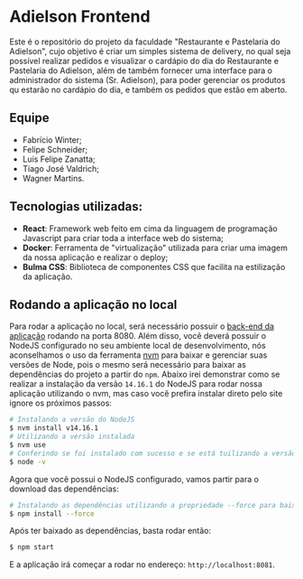 # Adielson Frontend

Este é o repositório do projeto da faculdade "Restaurante e Pastelaria do Adielson", cujo objetivo é criar um simples sistema de delivery, no qual seja possível realizar pedidos e visualizar o cardápio do dia do Restaurante e Pastelaria do Adielson, além de também fornecer uma interface para o administrador do sistema (Sr. Adielson), para poder gerenciar os produtos qu estarão no cardápio do dia, e também os pedidos que estão em aberto.

## Equipe

- Fabrício Winter;
- Felipe Schneider;
- Luís Felipe Zanatta;
- Tiago José Valdrich;
- Wagner Martins.

## Tecnologias utilizadas:

- **React**: Framework web feito em cima da linguagem de programação Javascript para criar toda a interface web do sistema;
- **Docker**: Ferramenta de "virtualização" utilizada para criar uma imagem da nossa aplicação e realizar o deploy;
- **Bulma CSS**: Biblioteca de componentes CSS que facilita na estilização da aplicação.

## Rodando a aplicação no local

Para rodar a aplicação no local, será necessário possuir o [back-end da aplicação](https://github.com/Cavaleiros-do-Xunxo/adielson-backend) rodando na porta 8080. Além disso, você deverá possuir o NodeJS configurado no seu ambiente local de desenvolvimento, nós aconselhamos o uso da ferramenta [nvm](https://github.com/nvm-sh/nvm) para baixar e gerenciar suas versões de Node, pois o mesmo será necessário para baixar as dependências do projeto a partir do `npm`. Abaixo irei demonstrar como se realizar a instalação da versão `14.16.1` do NodeJS para rodar nossa aplicação utilizando o nvm, mas caso você prefira instalar direto pelo site ignore os próximos passos:

```bash
# Instalando a versão do NodeJS
$ nvm install v14.16.1
# Utilizando a versão instalada
$ nvm use
# Conferindo se foi instalado com sucesso e se está tuilizando a versão de node correta
$ node -v
```

Agora que você possui o NodeJS configurado, vamos partir para o download das dependências:

```bash
# Instalando as dependências utilizando a propriedade --force para baixar a lib de cartão de crédito que ainda não possui suporte para a nova versão do React
$ npm install --force
```

Após ter baixado as dependências, basta rodar então:

```bash
$ npm start
```

E a aplicação irá começar a rodar no endereço: `http://localhost:8081`.
